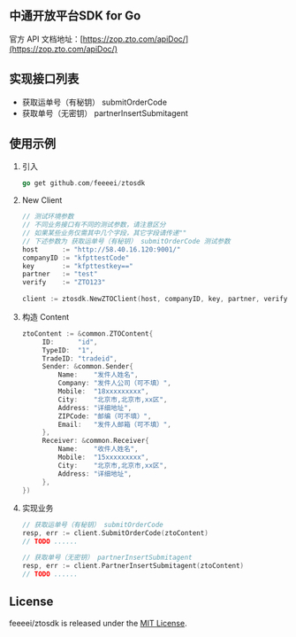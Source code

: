 ## 中通开放平台SDK for Go

官方 API 文档地址：[https://zop.zto.com/apiDoc/](https://zop.zto.com/apiDoc/)

## 实现接口列表
 - 获取运单号（有秘钥） submitOrderCode
 - 获取单号（无密钥） partnerInsertSubmitagent

## 使用示例
1. 引入

   ```go
   go get github.com/feeeei/ztosdk
   ```
2. New Client
   ```go
   // 测试环境参数
   // 不同业务接口有不同的测试参数，请注意区分
   // 如果某些业务仅需其中几个字段，其它字段请传递""
   // 下述参数为 获取运单号（有秘钥） submitOrderCode 测试参数
   host      := "http://58.40.16.120:9001/"
   companyID := "kfpttestCode"
   key       := "kfpttestkey=="
   partner   := "test"
   verify    := "ZTO123"
 
   client := ztosdk.NewZTOClient(host, companyID, key, partner, verify)
   ```
3. 构造 Content
 
   ```go
   ztoContent := &common.ZTOContent{
		ID:      "id",
		TypeID:  "1",
		TradeID: "tradeid",
		Sender: &common.Sender{
			Name:    "发件人姓名",
			Company: "发件人公司（可不填）",
			Mobile:  "18xxxxxxxxx",
			City:    "北京市,北京市,xx区",
			Address: "详细地址",
			ZIPCode: "邮编（可不填）",
			Email:   "发件人邮箱（可不填）",
		},
		Receiver: &common.Receiver{
			Name:    "收件人姓名",
			Mobile:  "15xxxxxxxxx",
			City:    "北京市,北京市,xx区",
			Address: "详细地址",
		},
   })
   ```
4. 实现业务
   ```go
   // 获取运单号（有秘钥） submitOrderCode
   resp, err := client.SubmitOrderCode(ztoContent)
   // TODO ......

   // 获取单号（无密钥） partnerInsertSubmitagent
   resp, err := client.PartnerInsertSubmitagent(ztoContent)
   // TODO ......
   ```
## License
  feeeei/ztosdk is released under the [MIT License](https://opensource.org/licenses/MIT).